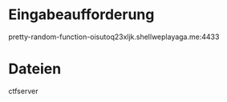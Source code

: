 # Eingabeaufforderung
pretty-random-function-oisutoq23xljk.shellweplayaga.me:4433

# Dateien
ctfserver
